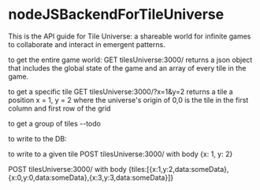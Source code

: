 # nodeJSBackendForTileUniverse

This is the API guide for Tile Universe: a shareable world for infinite games to collaborate and interact in emergent patterns.

to get the entire game world:
GET tilesUniverse:3000/
returns a json object that includes the global state of the game and an array of every tile in the game.

to get a specific tile
GET tilesUniverse:3000/?x=1&y=2
returns a tile a position x = 1, y = 2 where the universe's origin of 0,0 is the tile in the first column and first row of the grid

to get a group of tiles
--todo

to write to the DB:

to write to a given tile
POST tilesUniverse:3000/ with body {x: 1, y: 2}

POST tilesUniverse:3000/ with body {tiles:[{x:1,y:2,data:someData},{x:0,y:0,data:someData},{x:3,y:3,data:someData}]}
